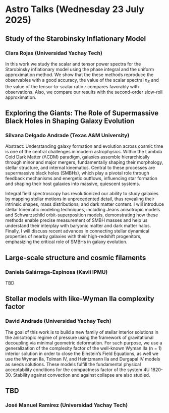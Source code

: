 # Astro Talks (Wednesday 23 July 2025)

## Study of the Starobinsky Inflationary Model
### Clara Rojas (Universidad Yachay Tech)
In this work we study the scalar and tensor power spectra for the Starobinsky inflationary model using the phase integral and the uniform approximation method. We show that the these methods reproduce the observables with a good accuracy, the value of the scalar spectral $n_S$ and the value of the tensor-to-scalar ratio $r$ compares favorably with observations. Also, we compare our results with the second-order slow-roll approximation.


## Exploring the Giants: The Role of Supermassive Black Holes in Shaping Galaxy Evolution
### Silvana Delgado Andrade (Texas A&M University)

Abstract: Understanding galaxy formation and evolution across cosmic time is one of the central challenges in modern astrophysics. Within the Lambda Cold Dark Matter (ΛCDM) paradigm, galaxies assemble hierarchically through minor and major mergers, fundamentally shaping their morphology, stellar structure, and internal kinematics. Central to these processes are supermassive black holes (SMBHs), which play a pivotal role through feedback mechanisms and energetic outflows, influencing star formation and shaping their host galaxies into massive, quiescent systems.

Integral field spectroscopy has revolutionized our ability to study galaxies by mapping stellar motions in unprecedented detail, thus revealing their intrinsic shapes, mass distributions, and dark matter content. I will introduce stellar kinematic modeling techniques, including Jeans anisotropic models and Schwarzschild orbit-superposition models, demonstrating how these methods enable precise measurement of SMBH masses and help us understand their interplay with baryonic matter and dark matter halos. Finally, I will discuss recent advances in connecting stellar dynamical properties of nearby galaxies with their high-redshift progenitors, emphasizing the critical role of SMBHs in galaxy evolution.

## Large-scale structure and cosmic filaments
### Daniela Galárraga-Espinosa (Kavli IPMU)
TBD

## Stellar models with like-Wyman IIa complexity factor
### David Andrade (Universidad Yachay Tech)

The goal of this work is to build a new family of stellar interior solutions in the anisotropic regime of pressure using the framework of gravitational decoupling via minimal geometric deformation. For such purpose, we use a generalization of the complexity factor of the well-known Wyman IIa (n = 1) interior solution in order to close the Einstein’s Field Equations, as well we use the Wyman IIa, Tolman IV, and Heintzmann IIa and Durgapal IV models as seeds solutions. These models fulfill the fundamental physical acceptability conditions for the compactness factor of the system 4U 1820-30. Stability against convection and against collapse are also studied.

## TBD
### José Manuel Ramírez (Universidad Yachay Tech)
